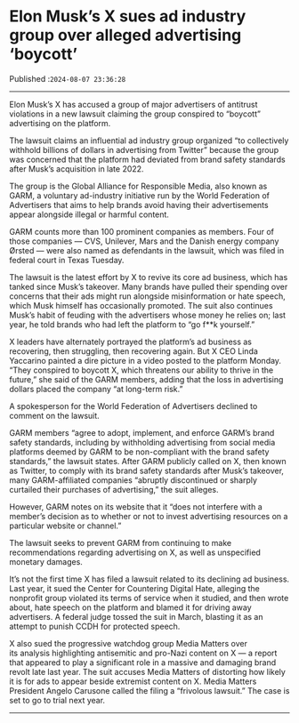 # Elon Musk’s X sues ad industry group over alleged advertising ‘boycott’

Published :`2024-08-07 23:36:28`

---

Elon Musk’s X has accused a group of major advertisers of antitrust violations in a new lawsuit claiming the group conspired to “boycott” advertising on the platform.

The lawsuit claims an influential ad industry group organized “to collectively withhold billions of dollars in advertising from Twitter” because the group was concerned that the platform had deviated from brand safety standards after Musk’s acquisition in late 2022.

The group is the Global Alliance for Responsible Media, also known as GARM, a voluntary ad-industry initiative run by the World Federation of Advertisers that aims to help brands avoid having their advertisements appear alongside illegal or harmful content.

GARM counts more than 100 prominent companies as members. Four of those companies — CVS, Unilever, Mars and the Danish energy company Ørsted — were also named as defendants in the lawsuit, which was filed in federal court in Texas Tuesday.

The lawsuit is the latest effort by X to revive its core ad business, which has tanked since Musk’s takeover. Many brands have pulled their spending over concerns that their ads might run alongside misinformation or hate speech, which Musk himself has occasionally promoted. The suit also continues Musk’s habit of feuding with the advertisers whose money he relies on; last year, he told brands who had left the platform to “go f**k yourself.”

X leaders have alternately portrayed the platform’s ad business as recovering, then struggling, then recovering again. But X CEO Linda Yaccarino painted a dire picture in a video posted to the platform Monday. “They conspired to boycott X, which threatens our ability to thrive in the future,” she said of the GARM members, adding that the loss in advertising dollars placed the company “at long-term risk.”

A spokesperson for the World Federation of Advertisers declined to comment on the lawsuit.

GARM members “agree to adopt, implement, and enforce GARM’s brand safety standards, including by withholding advertising from social media platforms deemed by GARM to be non-compliant with the brand safety standards,” the lawsuit states. After GARM publicly called on X, then known as Twitter, to comply with its brand safety standards after Musk’s takeover, many GARM-affiliated companies “abruptly discontinued or sharply curtailed their purchases of advertising,” the suit alleges.

However, GARM notes on its website that it “does not interfere with a member’s decision as to whether or not to invest advertising resources on a particular website or channel.”

The lawsuit seeks to prevent GARM from continuing to make recommendations regarding advertising on X, as well as unspecified monetary damages.

It’s not the first time X has filed a lawsuit related to its declining ad business. Last year, it sued the Center for Countering Digital Hate, alleging the nonprofit group violated its terms of service when it studied, and then wrote about, hate speech on the platform and blamed it for driving away advertisers. A federal judge tossed the suit in March, blasting it as an attempt to punish CCDH for protected speech.

X also sued the progressive watchdog group Media Matters over its analysis highlighting antisemitic and pro-Nazi content on X — a report that appeared to play a significant role in a massive and damaging brand revolt late last year. The suit accuses Media Matters of distorting how likely it is for ads to appear beside extremist content on X. Media Matters President Angelo Carusone called the filing a “frivolous lawsuit.” The case is set to go to trial next year.

---

